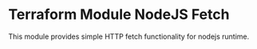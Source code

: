 # Terraform Module NodeJS Fetch

This module provides simple HTTP fetch functionality for nodejs runtime.
